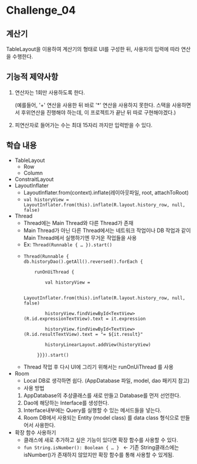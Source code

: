 # Challenge_04
## 계산기

TableLayout을 이용하여 계산기의 형태로 UI를 구성한 뒤, 사용자의 입력에 따라 연산을 수행한다.

## 기능적 제약사항
1. 연산자는 1회만 사용하도록 한다. 

    (예를들어, '+' 연산을 사용한 뒤 바로 '*' 연산을 사용하지 못한다. 스택을 사용하면서 후위연산을 진행해야 하는데, 이 프로젝트가 끝난 뒤 따로 구현해야겠다.)

2. 피연산자로 들어가는 수는 최대 15자리 까지만 입력받을 수 있다.

## 학습 내용
* TableLayout
  *	Row
  *	Column
* ConstraitLayout
* LayoutInflater
  * LayoutInflater.from(context).inflate(레이아웃파일, root, attachToRoot)
  * `val historyView = LayoutInflater.from(this).inflate(R.layout.history_row, null, false)`
* Thread
  * Thread에는 Main Thread와 다른 Thread가 존재
  * Main Thread가 아닌 다른 Thread에서는 네트워크 작업이나 DB 작업과 같이 Main Thread에서 실행하기엔 무거운 작업들을 사용
  * Ex: `Thread(Runnable { … }).start()`
  *     Thread(Runnable {
        db.historyDao().getAll().reversed().forEach {
    
            runOnUiThread {

                val historyView =

                    LayoutInflater.from(this).inflate(R.layout.history_row, null, false)

                historyView.findViewById<TextView>(R.id.expressionTextView).text = it.expression

                historyView.findViewById<TextView>(R.id.resultTextView).text = "= ${it.result}"

                historyLinearLayout.addView(historyView)

             }}}).start()

  *	Thread 작업 후 다시 UI에 그리기 위해서는 runOnUiThread 를 사용
* Room
  * Local DB로 생각하면 쉽다. (AppDatabase 파일, model, dao 패키지 참고)
  * 사용 방법
  1.	AppDatabase의 추상클래스를 새로 만들고 Database를 먼저 선언한다.
  2.	Dao에 해당하는 Interface를 생성한다.
  3.	Interface내부에는 Query를 실행할 수 있는 메서드들을 넣는다.
  4.	Room DB에서 사용되는 Entity (model class) 를 data class 형식으로 만들어서 사용한다.
* 확장 함수 사용하기
  * 클래스에 새로 추가하고 싶은 기능이 있다면 확장 함수를 사용할 수 있다.
  * `fun String.isNumber(): Boolean { … } ` <- 기존 String클래스에는 isNumber()가 존재하지 않았지만 확장 함수를 통해 사용할 수 있게됨.
